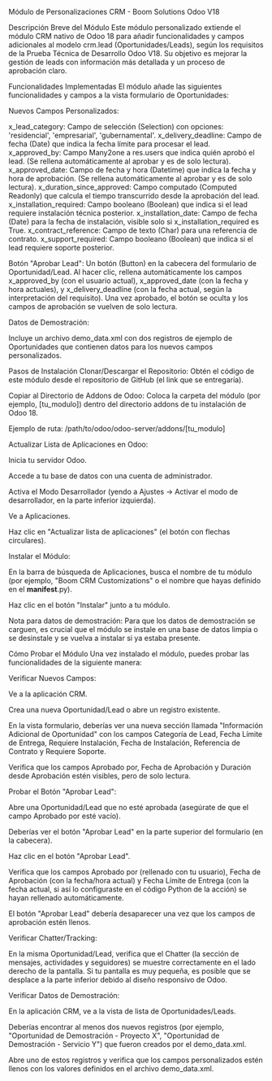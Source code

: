 Módulo de Personalizaciones CRM - Boom Solutions Odoo V18

Descripción Breve del Módulo
Este módulo personalizado extiende el módulo CRM nativo de Odoo 18 para añadir funcionalidades y campos adicionales al modelo crm.lead (Oportunidades/Leads), según los requisitos de la Prueba Técnica de Desarrollo Odoo V18. Su objetivo es mejorar la gestión de leads con información más detallada y un proceso de aprobación claro.

Funcionalidades Implementadas
El módulo añade las siguientes funcionalidades y campos a la vista formulario de Oportunidades:

Nuevos Campos Personalizados:

x_lead_category: Campo de selección (Selection) con opciones: 'residencial', 'empresarial', 'gubernamental'.
x_delivery_deadline: Campo de fecha (Date) que indica la fecha límite para procesar el lead.
x_approved_by: Campo Many2one a res.users que indica quién aprobó el lead. (Se rellena automáticamente al aprobar y es de solo lectura).
x_approved_date: Campo de fecha y hora (Datetime) que indica la fecha y hora de aprobación. (Se rellena automáticamente al aprobar y es de solo lectura).
x_duration_since_approved: Campo computado (Computed Readonly) que calcula el tiempo transcurrido desde la aprobación del lead.
x_installation_required: Campo booleano (Boolean) que indica si el lead requiere instalación técnica posterior.
x_installation_date: Campo de fecha (Date) para la fecha de instalación, visible solo si x_installation_required es True.
x_contract_reference: Campo de texto (Char) para una referencia de contrato.
x_support_required: Campo booleano (Boolean) que indica si el lead requiere soporte posterior.

Botón "Aprobar Lead":
Un botón (Button) en la cabecera del formulario de Oportunidad/Lead.
Al hacer clic, rellena automáticamente los campos x_approved_by (con el usuario actual), x_approved_date (con la fecha y hora actuales), y x_delivery_deadline (con la fecha actual, según la interpretación del requisito). Una vez aprobado, el botón se oculta y los campos de aprobación se vuelven de solo lectura.

Datos de Demostración:

Incluye un archivo demo_data.xml con dos registros de ejemplo de Oportunidades que contienen datos para los nuevos campos personalizados.

Pasos de Instalación
Clonar/Descargar el Repositorio:
Obtén el código de este módulo desde el repositorio de GitHub (el link que se entregaría).

Copiar al Directorio de Addons de Odoo:
Coloca la carpeta del módulo (por ejemplo, [tu_modulo]) dentro del directorio addons de tu instalación de Odoo 18.

Ejemplo de ruta: /path/to/odoo/odoo-server/addons/[tu_modulo]

Actualizar Lista de Aplicaciones en Odoo:

Inicia tu servidor Odoo.

Accede a tu base de datos con una cuenta de administrador.

Activa el Modo Desarrollador (yendo a Ajustes -> Activar el modo de desarrollador, en la parte inferior izquierda).

Ve a Aplicaciones.

Haz clic en "Actualizar lista de aplicaciones" (el botón con flechas circulares).

Instalar el Módulo:

En la barra de búsqueda de Aplicaciones, busca el nombre de tu módulo (por ejemplo, "Boom CRM Customizations" o el nombre que hayas definido en el __manifest__.py).

Haz clic en el botón "Instalar" junto a tu módulo.

Nota para datos de demostración: Para que los datos de demostración se carguen, es crucial que el módulo se instale en una base de datos limpia o se desinstale y se vuelva a instalar si ya estaba presente.

Cómo Probar el Módulo
Una vez instalado el módulo, puedes probar las funcionalidades de la siguiente manera:

Verificar Nuevos Campos:

Ve a la aplicación CRM.

Crea una nueva Oportunidad/Lead o abre un registro existente.

En la vista formulario, deberías ver una nueva sección llamada "Información Adicional de Oportunidad" con los campos Categoría de Lead, Fecha Límite de Entrega, Requiere Instalación, Fecha de Instalación, Referencia de Contrato y Requiere Soporte.

Verifica que los campos Aprobado por, Fecha de Aprobación y Duración desde Aprobación estén visibles, pero de solo lectura.

Probar el Botón "Aprobar Lead":

Abre una Oportunidad/Lead que no esté aprobada (asegúrate de que el campo Aprobado por esté vacío).

Deberías ver el botón "Aprobar Lead" en la parte superior del formulario (en la cabecera).

Haz clic en el botón "Aprobar Lead".

Verifica que los campos Aprobado por (rellenado con tu usuario), Fecha de Aprobación (con la fecha/hora actual) y Fecha Límite de Entrega (con la fecha actual, si así lo configuraste en el código Python de la acción) se hayan rellenado automáticamente.

El botón "Aprobar Lead" debería desaparecer una vez que los campos de aprobación estén llenos.

Verificar Chatter/Tracking:

En la misma Oportunidad/Lead, verifica que el Chatter (la sección de mensajes, actividades y seguidores) se muestre correctamente en el lado derecho de la pantalla. Si tu pantalla es muy pequeña, es posible que se desplace a la parte inferior debido al diseño responsivo de Odoo.

Verificar Datos de Demostración:

En la aplicación CRM, ve a la vista de lista de Oportunidades/Leads.

Deberías encontrar al menos dos nuevos registros (por ejemplo, "Oportunidad de Demostración - Proyecto X", "Oportunidad de Demostración - Servicio Y") que fueron creados por el demo_data.xml.

Abre uno de estos registros y verifica que los campos personalizados estén llenos con los valores definidos en el archivo demo_data.xml.